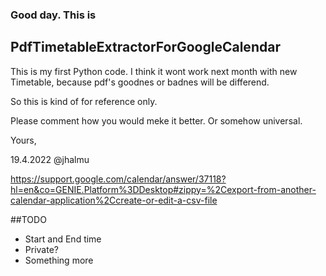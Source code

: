 ### Good day. This is
## PdfTimetableExtractorForGoogleCalendar

This is my first Python code. I think it wont work next month with new Timetable, because pdf's goodnes or badnes will be differend.

So this is kind of for reference only. 

Please comment how you would meke it better. Or somehow universal.

Yours, 

19.4.2022
@jhalmu

https://support.google.com/calendar/answer/37118?hl=en&co=GENIE.Platform%3DDesktop#zippy=%2Cexport-from-another-calendar-application%2Ccreate-or-edit-a-csv-file

##TODO

- Start and End time
- Private?
- Something more